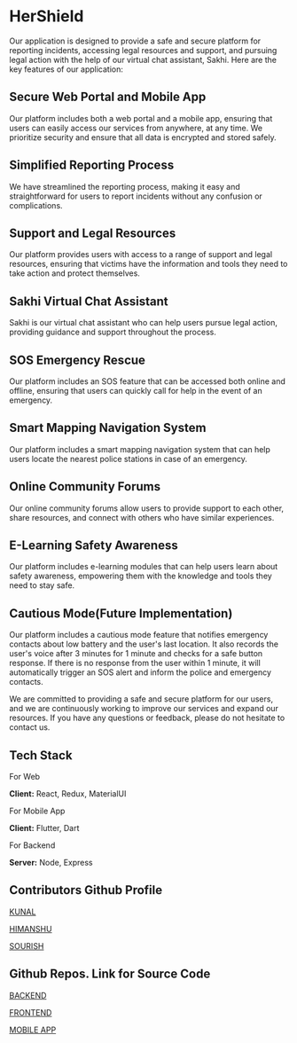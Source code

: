 # HerShield

Our application is designed to provide a safe and secure platform for reporting incidents, accessing legal resources and support, and pursuing legal action with the help of our virtual chat assistant, Sakhi. Here are the key features of our application:

## Secure Web Portal and Mobile App
Our platform includes both a web portal and a mobile app, ensuring that users can easily access our services from anywhere, at any time. We prioritize security and ensure that all data is encrypted and stored safely.

## Simplified Reporting Process
We have streamlined the reporting process, making it easy and straightforward for users to report incidents without any confusion or complications.

## Support and Legal Resources
Our platform provides users with access to a range of support and legal resources, ensuring that victims have the information and tools they need to take action and protect themselves.

## Sakhi Virtual Chat Assistant
Sakhi is our virtual chat assistant who can help users pursue legal action, providing guidance and support throughout the process.

## SOS Emergency Rescue
Our platform includes an SOS feature that can be accessed both online and offline, ensuring that users can quickly call for help in the event of an emergency.

## Smart Mapping Navigation System
Our platform includes a smart mapping navigation system that can help users locate the nearest police stations in case of an emergency.

## Online Community Forums
Our online community forums allow users to provide support to each other, share resources, and connect with others who have similar experiences.

## E-Learning Safety Awareness
Our platform includes e-learning modules that can help users learn about safety awareness, empowering them with the knowledge and tools they need to stay safe.

## Cautious Mode(Future Implementation)
Our platform includes a cautious mode feature that notifies emergency contacts about low battery and the user's last location. It also records the user's voice after 3 minutes for 1 minute and checks for a safe button response. If there is no response from the user within 1 minute, it will automatically trigger an SOS alert and inform the police and emergency contacts.

We are committed to providing a safe and secure platform for our users, and we are continuously working to improve our services and expand our resources. If you have any questions or feedback, please do not hesitate to contact us.



## Tech Stack

For Web

**Client:** React, Redux, MaterialUI

For Mobile App

**Client:** Flutter, Dart

For Backend

**Server:** Node, Express



## Contributors Github Profile
[KUNAL](https://github.com/K-u-n-a-l-c)

[HIMANSHU](https://github.com/himanishu-2512)

[SOURISH](https://github.com/SourishBiswas23/)


## Github Repos.  Link for Source Code

[BACKEND](https://github.com/himanishu-2512/HerShield-Backend)

[FRONTEND](https://github.com/K-u-n-a-l-c/HerShield-Frontend)

[MOBILE APP](https://github.com/SourishBiswas23/her_shield)




